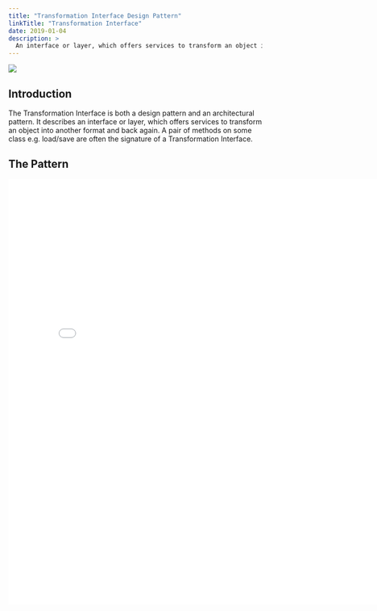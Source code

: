 ```yaml
---
title: "Transformation Interface Design Pattern"
linkTitle: "Transformation Interface"
date: 2019-01-04
description: >
  An interface or layer, which offers services to transform an object into another format and back again.
---
```


![](http://www.andypatterns.com/files/71241233039311bgDSC1068.jpg)

## Introduction

The Transformation Interface is both a design pattern and an architectural pattern. It describes an interface or layer, which offers services to transform an object into another format and back again. A pair of methods on some class e.g. load/save are often the signature of a Transformation Interface.

## The Pattern

<iframe src="/files/andybulkatransformationinterfacepattern.html" name="frame1" scrolling="yes" frameborder="yes" align="center" height = "842px" width = "800">
</iframe>




